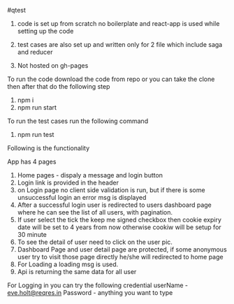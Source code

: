#qtest


1. code is set up from scratch no boilerplate and react-app is used while setting up the code

2. test cases are also set up and written only for 2 file which include saga and reducer

3. Not hosted on gh-pages

To run the code download the code from repo or you can take the clone then after that do the following step

1. npm i
2. npm run start

To run the test cases run the following command

1. npm run test

Following is the functionality

App has 4 pages

1. Home pages - dispaly a message and login button
2. Login link is provided in the header
3. on Login page no client side validation is run, but if there is some unsuccessful         login an error msg is displayed
4. After a successful login user is redirected to users dashboard page where he can see      the list of all users, with pagination.
5. If user select the tick the keep me signed checkbox then cookie expiry date will be       set to 4 years from now otherwise cookiw will be setup for 30 minute
6. To see the detail of user need to click on the user pic.
7. Dashboard Page and user detail page are protected, if some anonymous user try to visit    those page directly he/she will redirected to home page
8. For Loading a loading msg is used.
9. Api is returning the same data for all user

For Logging in you can try the following credential
userName - eve.holt@reqres.in
Password - anything you want to type